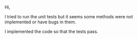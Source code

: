 <!-- Please make sure your pull request has the correct target branch, that is not "main" -->

Hi,

I tried to run the unit tests but it seems some methods were not implemented or have bugs in them.

I implemented the code so that the tests pass.